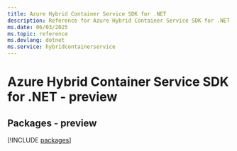 ```yaml
---
title: Azure Hybrid Container Service SDK for .NET
description: Reference for Azure Hybrid Container Service SDK for .NET
ms.date: 06/03/2025
ms.topic: reference
ms.devlang: dotnet
ms.service: hybridcontainerservice
---
```

# Azure Hybrid Container Service SDK for .NET - preview
## Packages - preview
[!INCLUDE [packages](hybrid-container-service-index.md)]